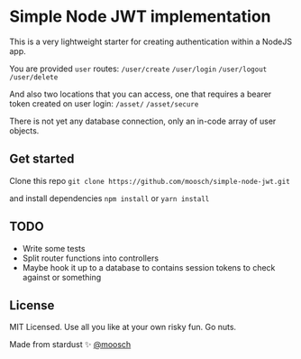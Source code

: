# Simple Node JWT implementation

This is a very lightweight starter for creating authentication within a NodeJS app.

You are provided `user` routes:
`/user/create`
`/user/login`
`/user/logout`
`/user/delete`

And also two locations that you can access, one that requires a bearer token created on user login:
`/asset/`
`/asset/secure`

There is not yet any database connection, only an in-code array of user objects.

## Get started

Clone this repo
`git clone https://github.com/moosch/simple-node-jwt.git`

and install dependencies
`npm install` or `yarn install`

## TODO

* Write some tests
* Split router functions into controllers
* Maybe hook it up to a database to contains session tokens to check against or something

## License

MIT Licensed. Use all you like at your own risky fun.
Go nuts.

Made from stardust ✨ [@moosch](https://github.com/moosch)
